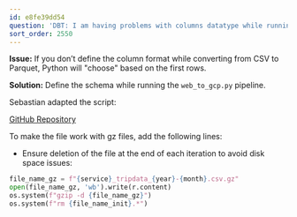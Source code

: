 ```yaml
---
id: e8fe39dd54
question: 'DBT: I am having problems with columns datatype while running DBT/BigQuery'
sort_order: 2550
---
```


**Issue:** If you don’t define the column format while converting from CSV to Parquet, Python will "choose" based on the first rows.

**Solution:** Define the schema while running the `web_to_gcp.py` pipeline.

Sebastian adapted the script:

[GitHub Repository](https://github.com/sebastian2296/data-engineering-zoomcamp/blob/main/week_4_analytics_engineering/web_to_gcs.py)

To make the file work with gz files, add the following lines:

- Ensure deletion of the file at the end of each iteration to avoid disk space issues:

```python
file_name_gz = f"{service}_tripdata_{year}-{month}.csv.gz"
open(file_name_gz, 'wb').write(r.content)
os.system(f"gzip -d {file_name_gz}")
os.system(f"rm {file_name_init}.*")
```